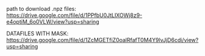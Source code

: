 path to download .npz files: https://drive.google.com/file/d/1PPfbU0JtLIXOWj8z9-e4optiM_6o0VLW/view?usp=sharing

DATAFILES WITH MASK: https://drive.google.com/file/d/1ZcMGETfiZ0oalRfafT0M4Y9lvJjD6cdi/view?usp=sharing

